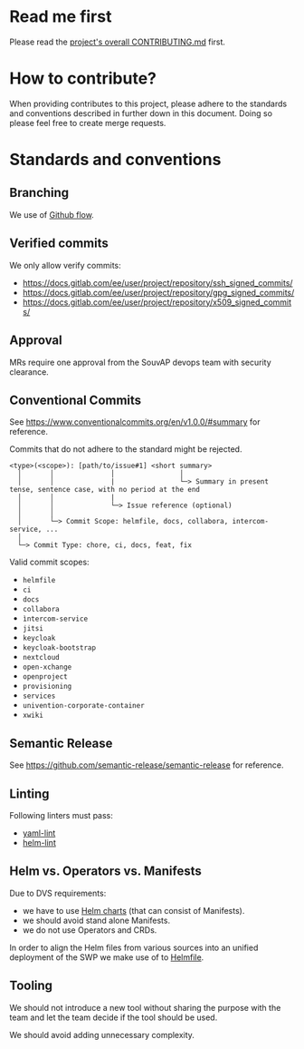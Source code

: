 <!--
SPDX-FileCopyrightText: 2023 Bundesministerium des Innern und für Heimat, PG ZenDiS "Projektgruppe für Aufbau ZenDiS"
SPDX-License-Identifier: Apache-2.0
-->

# Read me first

Please read the [project's overall CONTRIBUTING.md](https://gitlab.opencode.de/bmi/souveraener_arbeitsplatz/info/-/blob/main/CONTRIBUTING.md) first.

# How to contribute?

When providing contributes to this project, please adhere to the standards and conventions described in further down in this document. Doing so please feel free to create merge requests.

# Standards and conventions

## Branching

We use of [Github flow](https://docs.github.com/en/get-started/quickstart/github-flow).

## Verified commits

We only allow verify commits:
- https://docs.gitlab.com/ee/user/project/repository/ssh_signed_commits/
- https://docs.gitlab.com/ee/user/project/repository/gpg_signed_commits/
- https://docs.gitlab.com/ee/user/project/repository/x509_signed_commits/

## Approval

MRs require one approval from the SouvAP devops team with security clearance.

## Conventional Commits

See https://www.conventionalcommits.org/en/v1.0.0/#summary for reference.

Commits that do not adhere to the standard might be rejected.

```text
<type>(<scope>): [path/to/issue#1] <short summary>
  │       │              │                │
  │       │              |                └─> Summary in present tense, sentence case, with no period at the end
  │       │              |
  │       │              └─> Issue reference (optional)
  │       │
  │       └─> Commit Scope: helmfile, docs, collabora, intercom-service, ...
  │
  └─> Commit Type: chore, ci, docs, feat, fix
```
Valid commit scopes:
- `helmfile`
- `ci`
- `docs`
- `collabora`
- `ìntercom-service`
- `jitsi`
- `keycloak`
- `keycloak-bootstrap`
- `nextcloud`
- `open-xchange`
- `openproject`
- `provisioning`
- `services`
- `univention-corporate-container`
- `xwiki`

## Semantic Release

See https://github.com/semantic-release/semantic-release for reference.

## Linting

Following linters must pass:
- [yaml-lint](https://github.com/adrienverge/yamllint)
- [helm-lint](https://helm.sh/docs/helm/helm_lint/)

## Helm vs. Operators vs. Manifests

Due to DVS requirements:

- we have to use [Helm charts](https://helm.sh/) (that can consist of Manifests).
- we should avoid stand alone Manifests.
- we do not use Operators and CRDs.

In order to align the Helm files from various sources into an unified deployment of the SWP we make use of to [Helmfile](https://github.com/helmfile/helmfile).

## Tooling

We should not introduce a new tool without sharing the purpose with the team and let the team decide if the tool should be used.

We should avoid adding unnecessary complexity.
